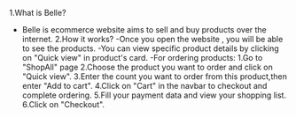 1.What is Belle?
  - Belle is ecommerce website aims to sell and buy products over the internet.
2.How it works?
  -Once you open the website , you will be able to see the products.
  -You can view specific product details by clicking on "Quick view" in product's card.
  -For ordering products:
    1.Go to "ShopAll" page 
    2.Choose the product you want to order and click on "Quick view".
    3.Enter the count you want to order from this product,then enter "Add to cart".
    4.Click on "Cart" in the navbar to checkout and complete ordering.
    5.Fill your payment data and view your shopping list.
    6.Click on "Checkout". 
